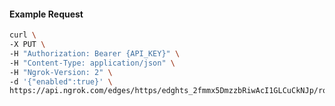 <!-- Code generated for API Clients. DO NOT EDIT. -->

#### Example Request

```bash
curl \
-X PUT \
-H "Authorization: Bearer {API_KEY}" \
-H "Content-Type: application/json" \
-H "Ngrok-Version: 2" \
-d '{"enabled":true}' \
https://api.ngrok.com/edges/https/edghts_2fmmx5DmzzbRiwAcI1GLCuCkNJp/routes/edghtsrt_2fmmx8IBebp5ZjKKtphKf1IiVEF/compression
```
